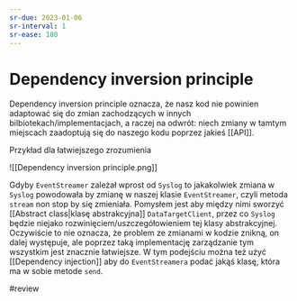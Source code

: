 ```yaml
---
sr-due: 2023-01-06
sr-interval: 1
sr-ease: 180
---
```


# Dependency inversion principle

Dependency inversion principle oznacza, że nasz kod nie powinien adaptować się do zmian zachodzących w innych bilbiotekach/implementacjach, a raczej na odwrót: niech zmiany w tamtym miejscach zaadoptują się do naszego kodu poprzez jakieś [[API]]. 

Przykład dla łatwiejszego zrozumienia

![[Dependency inversion principle.png]]

Gdyby `EventStreamer` zależał wprost od `Syslog` to jakakolwiek zmiana w `Syslog` powodowała by zmianę w naszej klasie `EventStreamer`, czyli metoda `stream` non stop by się zmieniała. Pomysłem jest aby między nimi sworzyć [[Abstract class|klasę abstrakcyjna]] `DataTargetClient`, przez co `Syslog` będzie niejako rozwinięciem/uszczegółowieniem tej klasy abstrakcyjnej. Oczywiście to nie oznacza, że problem ze zmianami w kodzie znikną, on dalej występuje, ale poprzez taką implementację zarządzanie tym wszystkim jest znacznie łatwiejsze. W tym podejściu można też użyć [[Dependency injection]] aby do `EventStreamera` podać jakąś klasę, która ma w sobie metode `send`.

#review